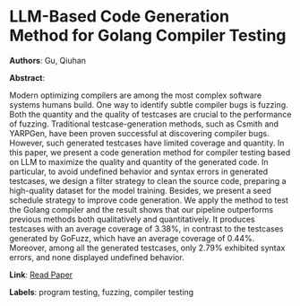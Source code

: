 # LLM-Based Code Generation Method for Golang Compiler Testing

**Authors**: Gu, Qiuhan

**Abstract**:

Modern optimizing compilers are among the most complex software systems humans build. One way to identify subtle compiler bugs is fuzzing. Both the quantity and the quality of testcases are crucial to the performance of fuzzing. Traditional testcase-generation methods, such as Csmith and YARPGen, have been proven successful at discovering compiler bugs. However, such generated testcases have limited coverage and quantity. In this paper, we present a code generation method for compiler testing based on LLM to maximize the quality and quantity of the generated code. In particular, to avoid undefined behavior and syntax errors in generated testcases, we design a filter strategy to clean the source code, preparing a high-quality dataset for the model training. Besides, we present a seed schedule strategy to improve code generation. We apply the method to test the Golang compiler and the result shows that our pipeline outperforms previous methods both qualitatively and quantitatively. It produces testcases with an average coverage of 3.38\%, in contrast to the testcases generated by GoFuzz, which have an average coverage of 0.44\%. Moreover, among all the generated testcases, only 2.79\% exhibited syntax errors, and none displayed undefined behavior.

**Link**: [Read Paper](https://doi.org/10.1145/3611643.3617850)

**Labels**: program testing, fuzzing, compiler testing
